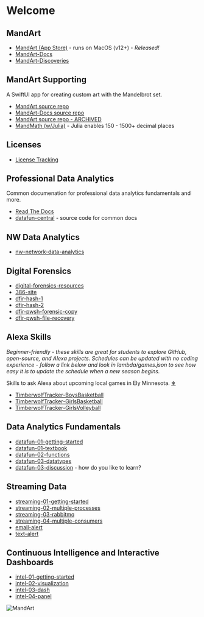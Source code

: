 # Welcome

## MandArt

- [MandArt (App Store)](https://apps.apple.com/us/app/mandart/id6445924588?mt=12) - runs on MacOS (v12+) - _Released!_
- [MandArt-Docs](https://denisecase.github.io/MandArt-Docs/documentation/mandart/)
- [MandArt-Discoveries](https://github.com/denisecase/MandArt-Discoveries)

## MandArt Supporting

A SwiftUI app for creating custom art with the Mandelbrot set.

- [MandArt source repo](https://github.com/brucehjohnson/MandArt) 
- [MandArt-Docs source repo](https://github.com/denisecase/MandArt-Docs)
- [MandArt source repo - ARCHIVED](https://github.com/denisecase/MandArt) 
- [MandMath (w/Julia)](https://github.com/denisecase/MandMath.jl) - Julia enables 150 - 1500+ decimal places


## Licenses

- [License Tracking](https://github.com/denisecase/license-tracking)

## Professional Data Analytics

Common documenation for professional data analytics fundamentals and more. 

- [Read The Docs](https://denisecase.github.io/datafun-central/)
- [datafun-central](https://github.com/denisecase/datafun-central) - source code for common docs


## NW Data Analytics

- [nw-network-data-analytics](https://github.com/denisecase/nw-network-data-analytics)

## Digital Forensics

- [digital-forensics-resources](https://github.com/denisecase/digital-forensics-resources)
- [386-site](https://github.com/denisecase/386-site)
- [dfir-hash-1](https://github.com/denisecase/dfir-hash-1)
- [dfir-hash-2](https://github.com/denisecase/dfir-hash-2)
- [dfir-pwsh-forensic-copy](https://github.com/denisecase/dfir-pwsh-forensic-copy)
- [dfir-pwsh-file-recovery](https://github.com/denisecase/dfir-pwsh-file-recovery)

## Alexa Skills

_Beginner-friendly - 
these skills are great for students to explore GitHub, open-source, and Alexa projects. 
Schedules can be updated with no coding experience - 
follow a link below and look in lambda/games.json to see how easy it is to update the schedule when a new season begins._ 

Skills to ask Alexa about upcoming local games in Ely Minnesota. [❄](https://www.wunderground.com/forecast/us/mn/ely)

- [TimberwolfTracker-BoysBasketball](https://github.com/denisecase/TimberwolfTracker-BoysBasketball)
- [TimberwolfTracker-GirlsBasketball](https://github.com/denisecase/TimberwolfTracker-GirlsBasketball)
- [TimberwolfTracker-GirlsVolleyball](https://github.com/denisecase/TimberwolfTracker-GirlsVolleyball)

## Data Analytics Fundamentals

- [datafun-01-getting-started](https://github.com/denisecase/datafun-01-getting-started)
- [datafun-01-textbook](https://github.com/denisecase/datafun-01-textbook)
- [datafun-02-functions](https://github.com/denisecase/datafun-02-functions)
- [datafun-03-datatypes](https://github.com/denisecase/datafun-03-datatypes)
- [datafun-03-discussion](https://github.com/denisecase/datafun-03-discussion) - how do you like to learn?

## Streaming Data

- [streaming-01-getting-started](https://github.com/denisecase/streaming-01-getting-started)
- [streaming-02-multiple-processes](https://github.com/denisecase/streaming-02-multiple-processes)
- [streaming-03-rabbitmq](https://github.com/denisecase/streaming-03-rabbitmq)
- [streaming-04-multiple-consumers](https://github.com/denisecase/streaming-04-multiple-consumers)
- [email-alert](https://github.com/denisecase/email-alert)
- [text-alert](https://github.com/denisecase/text-alert)

## Continuous Intelligence and Interactive Dashboards

- [intel-01-getting-started](https://github.com/denisecase/intel-01-getting-started)
- [intel-02-visualization](https://github.com/denisecase/intel-02-visualization)
- [intel-03-dash](https://github.com/denisecase/intel-03-dash)
- [intel-04-panel](https://github.com/denisecase/intel-04-panel)

![MandArt](https://raw.githubusercontent.com/brucehjohnson/MandArt/main/Resources/MandelbrotFigure1024x1024.png)
